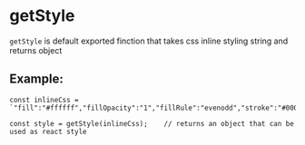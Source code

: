 # getStyle

`getStyle` is default exported finction that takes css inline styling string and returns object

## Example:

```
const inlineCss = `"fill":"#ffffff","fillOpacity":"1","fillRule":"evenodd","stroke":"#000000","strokeWidth":"0.5","strokeMiterlimit":"4","strokeDasharray":"none"`;
```

```
const style = getStyle(inlineCss);    // returns an object that can be used as react style
```
